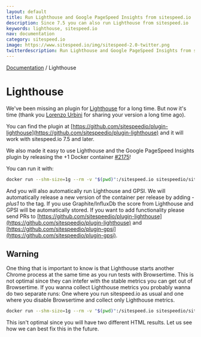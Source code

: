 ```yaml
---
layout: default
title: Run Lighthouse and Google PageSpeed Insights from sitespeed.io
description: Since 7.5 you can also run Lighthouse from sitespeed.io
keywords: lighthouse, sitespeed.io
nav: documentation
category: sitespeed.io
image: https://www.sitespeed.io/img/sitespeed-2.0-twitter.png
twitterdescription: Run Lighthouse and Google PageSpeed Insights from sitespeed.io.
---
```

[Documentation](/documentation/sitespeed.io/) / Lighthouse

# Lighthouse

We've been missing an plugin for [Lighthouse](https://github.com/GoogleChrome/lighthouse) for a long time. But now it's time (thank you [Lorenzo Urbini](https://github.com/siteriaitaliana) for sharing your version a long time ago).

You can find the plugin at [https://github.com/sitespeedio/plugin-lighthouse](https://github.com/sitespeedio/plugin-lighthouse) and it will work with sitespeed.io 7.5 and later.

We also made it easy to use Lighthouse and the Google PageSpeed Insights plugin by releasing the +1 Docker container [#2175](https://github.com/sitespeedio/sitespeed.io/pull/2175)! 

You can run it with: 

```bash
docker run --shm-size=1g --rm -v "$(pwd)":/sitespeed.io sitespeedio/sitespeed.io:{% include version/sitespeed.io.txt %}-plus1 https://www.sitespeed.io/
``` 

And you will also automatically run Lighthouse and GPSI. We will automatically release a new version of the container per release by adding *-plus1* to the tag. If you use Graphite/InfluxDb the score from Lighthouse and GPSI will be automatically stored. If you want to add functionality please send PRs to [https://github.com/sitespeedio/plugin-lighthouse](https://github.com/sitespeedio/plugin-lighthouse) and [https://github.com/sitespeedio/plugin-gpsi](https://github.com/sitespeedio/plugin-gpsi).

## Warning
One thing that is important to know is that Lighthouse starts another Chrome process at the same time as you run tests with Browsertime. This is not optimal since they can intefer with the stable metrics you can get out of Browsertime. If you wanna collect Lighthouse metrics you probably wanna do two separate runs: One where you run sitespeed.io as usual and one where you disable Browsertime and collect only Lighthouse metrics.

```bash
docker run --shm-size=1g --rm -v "$(pwd)":/sitespeed.io sitespeedio/sitespeed.io:{% include version/sitespeed.io.txt %}-plus1 --plugins.remove browsertime https://www.sitespeed.io/
``` 

This isn't optimal since you will have two different HTML results. Let us see how we can best fix this in the future.
